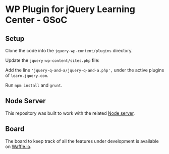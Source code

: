 # WP Plugin for jQuery Learning Center - GSoC

## Setup

Clone the code into the `jquery-wp-content/plugins` directory.

Update the `jquery-wp-content/sites.php` file:

Add the line `'jquery-q-and-a/jquery-q-and-a.php',` under the active plugins of `learn.jquery.com`.

Run `npm install` and `grunt`.

## Node Server

This repository was built to work with the related [Node server](https://github.com/ConnorCartwright/jquery-q-and-a-node).


## Board

The board to keep track of all the features under development is available on [Waffle.io](https://waffle.io/ConnorCartwright/jquery-q-and-a-wp).
